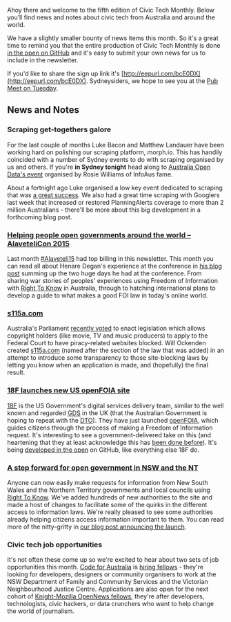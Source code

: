 Ahoy there and welcome to the fifth edition of Civic Tech Monthly. Below you’ll find news and notes about civic tech from Australia and around the world.

We have a slightly smaller bounty of news items this month. So it's a great time to remind you that the entire production of Civic Tech Monthly is done [in the open on GitHub](https://github.com/openaustralia/newsletter) and it's easy to submit your own news for us to include in the newsletter.

If you'd like to share the sign up link it's [http://eepurl.com/bcE0DX](http://eepurl.com/bcE0DX). Sydneysiders, we hope to see you at the [Pub Meet on Tuesday](http://www.meetup.com/OpenAustralia-Foundation/events/222169509/).

## News and Notes

### Scraping get-togethers galore

For the last couple of months Luke Bacon and Matthew Landauer have been working hard on polishing our scraping platform, morph.io. This has handily coincided with a number of Sydney events to do with scraping organised by us and others. If you're **in Sydney tonight** head along to [Australia Open Data's event](http://www.meetup.com/Australia-Open-Data/events/223296955/) organised by Rosie Williams of InfoAus fame.

About a fortnight ago Luke organised a low key event dedicated to scraping that was [a great success](https://www.openaustraliafoundation.org.au/2015/06/12/a-little-scraping-goes-a-long-way/). We also had a great time scraping with Googlers last week that increased or restored PlanningAlerts coverage to more than 2 million Australians - there'll be more about this big development in a forthcoming blog post.

### [Helping people open governments around the world – AlaveteliCon 2015](https://www.openaustraliafoundation.org.au/2015/06/02/helping-people-open-governments-around-the-world-alavetelicon-2015/)

Last month [#Alaveteli15](https://www.mysociety.org/projects/freedom-of-information/alaveteli/alavetelicon%202015/) had top billing in this newsletter. This month you can read all about Henare Degan's experience at the conference in [his blog post](https://www.openaustraliafoundation.org.au/2015/06/02/helping-people-open-governments-around-the-world-alavetelicon-2015/) summing up the two huge days he had at the conference. From sharing war stories of peoples' experiences using Freedom of Information with [Right To Know](https://www.righttoknow.org.au/) in Australia, through to hatching international plans to develop a guide to what makes a good FOI law in today's online world.

### [s115a.com](https://s115a.com/)

Australia's Parliament [recently voted](https://theyvoteforyou.org.au/divisions/senate/2015-06-22/4) to enact legislation which allows copyright holders (like movie, TV and music producers) to apply to the Federal Court to have piracy-related websites blocked. Will Ockenden created [s115a.com](https://s115a.com/) (named after the section of the law that was added) in an attempt to introduce some transparency to those site-blocking laws by letting you know when an application is made, and (hopefully) the final result.

### [18F launches new US openFOIA site](https://open.foia.gov/)

[18F](https://18f.gsa.gov/) is the US Government's digital services delivery team, similar to the well known and regarded [GDS](https://www.gov.uk/government/organisations/government-digital-service) in the UK (that the Australian Government is hoping to repeat with the [DTO](https://www.dto.gov.au/)). They have just launched [openFOIA](https://open.foia.gov/), which guides citizens through the process of making a Freedom of Information request. It's interesting to see a government-delivered take on this (and heartening that they at least acknowledge this has [been done before](https://github.com/18F/foia-hub#how-is-this-different-from-other-stuff)). It's being [developed in the open](https://github.com/18F/foia-hub) on GitHub, like everything else 18F do.

### [A step forward for open government in NSW and the NT](https://www.openaustraliafoundation.org.au/2015/06/11/a-step-forward-for-open-government-in-nsw-and-the-nt/)

Anyone can now easily make requests for information from New South Wales and the Northern Territory governments and local councils using [Right To Know](https://www.righttoknow.org.au/). We've added hundreds of new authorities to the site and made a host of changes to facilitate some of the quirks in the different access to information laws. We're really pleased to see some authorities already helping citizens access information important to them. You can read more of the nitty-gritty in [our blog post announcing the launch](https://www.openaustraliafoundation.org.au/2015/06/11/a-step-forward-for-open-government-in-nsw-and-the-nt/).

### Civic tech job opportunities

It's not often these come up so we're excited to hear about two sets of job opportunities this month. [Code for Australia](http://www.codeforaustralia.org/) is [hiring fellows](https://docs.google.com/document/d/1FuxPwNIAIdvZkDAMIXNQbkwzCY6uRsh-LmaYCoeJNz4/mobilebasic?pli=1) - they're looking for developers, designers or community organisers to work at the NSW Department of Family and Community Services and the Victorian Neighbourhood Justice Centre. Applications are also open for the next cohort of [Knight-Mozilla OpenNews fellows](http://opennews.org/what/fellowships/apply/), they're after developers, technologists, civic hackers, or data crunchers who want to help change the world of journalism.
